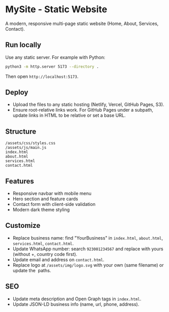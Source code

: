 # MySite - Static Website

A modern, responsive multi-page static website (Home, About, Services, Contact).

## Run locally

Use any static server. For example with Python:

```bash
python3 -m http.server 5173 --directory .
```

Then open `http://localhost:5173`.

## Deploy
- Upload the files to any static hosting (Netlify, Vercel, GitHub Pages, S3).
- Ensure root-relative links work. For GitHub Pages under a subpath, update links in HTML to be relative or set a base URL.

## Structure
```
/assets/css/styles.css
/assets/js/main.js
index.html
about.html
services.html
contact.html
```

## Features
- Responsive navbar with mobile menu
- Hero section and feature cards
- Contact form with client-side validation
- Modern dark theme styling


## Customize
- Replace business name: find "YourBusiness" in `index.html`, `about.html`, `services.html`, `contact.html`.
- Update WhatsApp number: search `923001234567` and replace with yours (without +, country code first).
- Update email and address on `contact.html`.
- Replace logo at `/assets/img/logo.svg` with your own (same filename) or update the <img> paths.

## SEO
- Update meta description and Open Graph tags in `index.html`.
- Update JSON-LD business info (name, url, phone, address).
